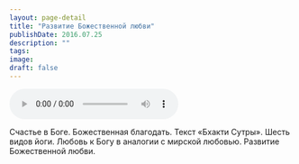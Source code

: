 ```yaml
---
layout: page-detail
title: "Развитие Божественной любви"
publishDate: 2016.07.25
description: ""
tags:
image:
draft: false
---
```


<audio title="2016.07.25 - Развитие Божественной любви.mp3" src="https://filer-api.advayta.org/v1.0/public/files/74756" controls=""></audio>

 Счастье в Боге. Божественная благодать. Текст «Бхакти Сутры». Шесть видов йоги. Любовь к Богу в аналогии с мирской любовью. Развитие Божественной любви. 

  
